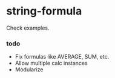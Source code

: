 # string-formula

Check examples. 

### todo

- Fix formulas like AVERAGE, SUM, etc.
- Allow multiple calc instances
- Modularize 